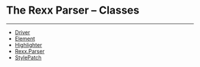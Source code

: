The Rexx Parser &ndash; Classes
===============================

------------------------------------------------

- [Driver](driver/)
- [Element](element/)
- [Highlighter](highlighter/)
- [Rexx.Parser](rexx.parser/)
- [StylePatch](stylepatch/)